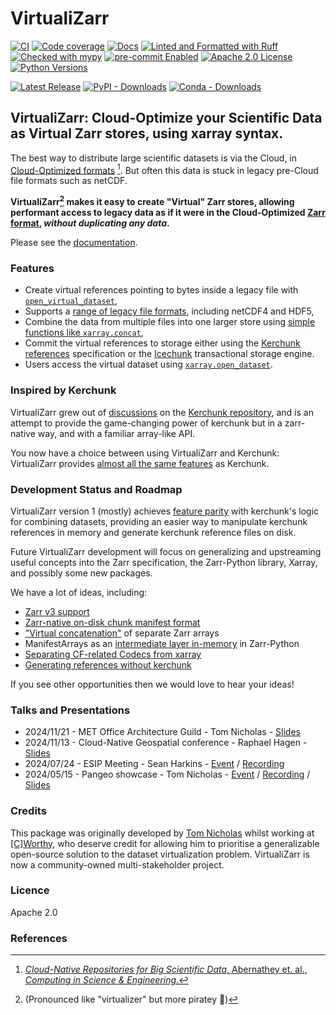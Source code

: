 # VirtualiZarr

[![CI](https://github.com/zarr-developers/VirtualiZarr/actions/workflows/main.yml/badge.svg?branch=main)](https://github.com/zarr-developers/VirtualiZarr/actions?query=workflow%3ACI)
[![Code coverage](https://codecov.io/gh/zarr-developers/VirtualiZarr/branch/main/graph/badge.svg?flag=unittests)](https://codecov.io/gh/zarr-developers/VirtualiZarr)
[![Docs](https://readthedocs.org/projects/virtualizarr/badge/?version=latest)](https://virtualizarr.readthedocs.io/en/latest/)
[![Linted and Formatted with Ruff](https://img.shields.io/endpoint?url=https://raw.githubusercontent.com/astral-sh/ruff/main/assets/badge/v2.json)](https://github.com/astral-sh/ruff)
[![Checked with mypy](http://www.mypy-lang.org/static/mypy_badge.svg)](http://mypy-lang.org/)
[![pre-commit Enabled](https://img.shields.io/badge/pre--commit-enabled-brightgreen?logo=pre-commit&logoColor=white)](https://pre-commit.com/)
[![Apache 2.0 License](https://img.shields.io/badge/license-Apache%202-cb2533.svg)](https://www.apache.org/licenses/LICENSE-2.0)
[![Python Versions](https://img.shields.io/python/required-version-toml?tomlFilePath=https://raw.githubusercontent.com/zarr-developers/VirtualiZarr/main/pyproject.toml&logo=Python&logoColor=gold&label=Python)](https://docs.python.org)

[![Latest Release](https://img.shields.io/github/v/release/zarr-developers/VirtualiZarr)](https://github.com/zarr-developers/VirtualiZarr/releases)
[![PyPI - Downloads](https://img.shields.io/pypi/dm/virtualizarr?label=pypi%7Cdownloads)](https://pypistats.org/packages/virtualizarr)
[![Conda - Downloads](https://img.shields.io/conda/d/conda-forge/virtualizarr
)](https://anaconda.org/conda-forge/virtualizarr)

## VirtualiZarr: Cloud-Optimize your Scientific Data as Virtual Zarr stores, using xarray syntax.

The best way to distribute large scientific datasets is via the Cloud, in [Cloud-Optimized formats](https://guide.cloudnativegeo.org/) [^1]. But often this data is stuck in legacy pre-Cloud file formats such as netCDF.

**VirtualiZarr[^2] makes it easy to create "Virtual" Zarr stores, allowing performant access to legacy data as if it were in the Cloud-Optimized [Zarr format](https://zarr.dev/), _without duplicating any data_.**

Please see the [documentation](https://virtualizarr.readthedocs.io/en/stable/index.html).

### Features

* Create virtual references pointing to bytes inside a legacy file with [`open_virtual_dataset`](https://virtualizarr.readthedocs.io/en/latest/usage.html#opening-files-as-virtual-datasets),
* Supports a [range of legacy file formats](https://virtualizarr.readthedocs.io/en/latest/faq.html#how-do-virtualizarr-and-kerchunk-compare), including netCDF4 and HDF5,
* Combine the data from multiple files into one larger store using [simple functions like `xarray.concat`](https://virtualizarr.readthedocs.io/en/latest/usage.html#combining-virtual-datasets),
* Commit the virtual references to storage either using the [Kerchunk references](https://fsspec.github.io/kerchunk/spec.html) specification or the [Icechunk](https://icechunk.io/) transactional storage engine.
* Users access the virtual dataset using [`xarray.open_dataset`](https://docs.xarray.dev/en/stable/generated/xarray.open_dataset.html#xarray.open_dataset).

### Inspired by Kerchunk

VirtualiZarr grew out of [discussions](https://github.com/fsspec/kerchunk/issues/377) on the [Kerchunk repository](https://github.com/fsspec/kerchunk), and is an attempt to provide the game-changing power of kerchunk but in a zarr-native way, and with a familiar array-like API.

You now have a choice between using VirtualiZarr and Kerchunk: VirtualiZarr provides [almost all the same features](https://virtualizarr.readthedocs.io/en/latest/faq.html#how-do-virtualizarr-and-kerchunk-compare) as Kerchunk.

### Development Status and Roadmap

VirtualiZarr version 1 (mostly) achieves [feature parity](https://virtualizarr.readthedocs.io/en/latest/faq.html#how-do-virtualizarr-and-kerchunk-compare) with kerchunk's logic for combining datasets, providing an easier way to manipulate kerchunk references in memory and generate kerchunk reference files on disk.

Future VirtualiZarr development will focus on generalizing and upstreaming useful concepts into the Zarr specification, the Zarr-Python library, Xarray, and possibly some new packages.

We have a lot of ideas, including:
- [Zarr v3 support](https://github.com/zarr-developers/VirtualiZarr/issues/17)
- [Zarr-native on-disk chunk manifest format](https://github.com/zarr-developers/zarr-specs/issues/287)
- ["Virtual concatenation"](https://github.com/zarr-developers/zarr-specs/issues/288) of separate Zarr arrays
- ManifestArrays as an [intermediate layer in-memory](https://github.com/zarr-developers/VirtualiZarr/issues/71) in Zarr-Python
- [Separating CF-related Codecs from xarray](https://github.com/zarr-developers/VirtualiZarr/issues/68#issuecomment-2197682388)
- [Generating references without kerchunk](https://github.com/zarr-developers/VirtualiZarr/issues/78)

If you see other opportunities then we would love to hear your ideas!

### Talks and Presentations

- 2024/11/21 - MET Office Architecture Guild - Tom Nicholas - [Slides](https://speakerdeck.com/tomnicholas/virtualizarr-talk-at-met-office)
- 2024/11/13 - Cloud-Native Geospatial conference - Raphael Hagen - [Slides](https://decks.carbonplan.org/cloud-native-geo/11-13-24)
- 2024/07/24 - ESIP Meeting - Sean Harkins - [Event](https://2024julyesipmeeting.sched.com/event/1eVP6) / [Recording](https://youtu.be/T6QAwJIwI3Q?t=3689)
- 2024/05/15 - Pangeo showcase - Tom Nicholas - [Event](https://discourse.pangeo.io/t/pangeo-showcase-virtualizarr-create-virtual-zarr-stores-using-xarray-syntax/4127/2) / [Recording](https://youtu.be/ioxgzhDaYiE) / [Slides](https://speakerdeck.com/tomnicholas/virtualizarr-create-virtual-zarr-stores-using-xarray-syntax)

### Credits

This package was originally developed by [Tom Nicholas](https://github.com/TomNicholas) whilst working at [[C]Worthy](cworthy.org), who deserve credit for allowing him to prioritise a generalizable open-source solution to the dataset virtualization problem. VirtualiZarr is now a community-owned multi-stakeholder project.

### Licence

Apache 2.0

### References

[^1]: [_Cloud-Native Repositories for Big Scientific Data_, Abernathey et. al., _Computing in Science & Engineering_.](https://ieeexplore.ieee.org/abstract/document/9354557)

[^2]: (Pronounced like "virtualizer" but more piratey 🦜)